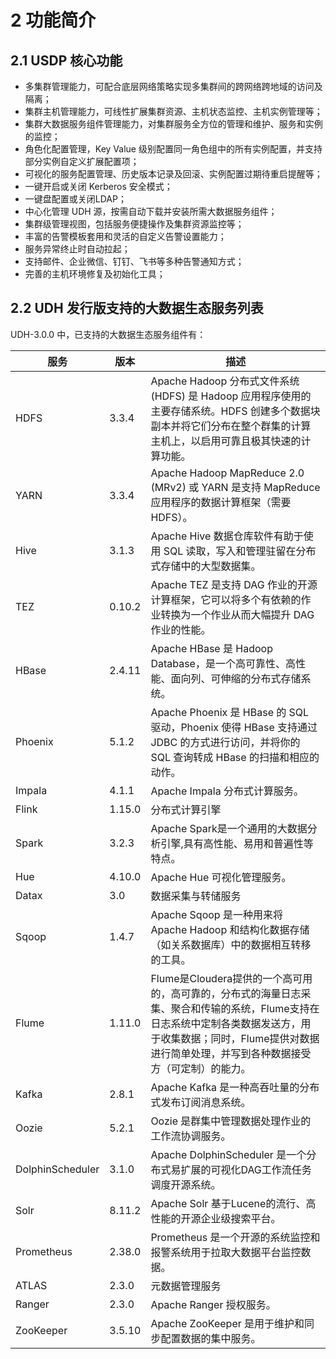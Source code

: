 # 2 功能简介

## 2.1 USDP 核心功能

- 多集群管理能力，可配合底层网络策略实现多集群间的跨网络跨地域的访问及隔离；
- 集群主机管理能力，可线性扩展集群资源、主机状态监控、主机实例管理等；
- 集群大数据服务组件管理能力，对集群服务全方位的管理和维护、服务和实例的监控；
- 角色化配置管理，Key Value 级别配置同一角色组中的所有实例配置，并支持部分实例自定义扩展配置项；
- 可视化的服务配置管理、历史版本记录及回滚、实例配置过期待重启提醒等；
- 一键开启或关闭 Kerberos 安全模式；
- 一键盘配置或关闭LDAP；
- 中心化管理 UDH 源，按需自动下载并安装所需大数据服务组件；
- 集群级管理视图，包括服务便捷操作及集群资源监控等；
- 丰富的告警模板套用和灵活的自定义告警设置能力；
- 服务异常终止时自动拉起；
- 支持邮件、企业微信、钉钉、飞书等多种告警通知方式；
- 完善的主机环境修复及初始化工具；

## 2.2 UDH 发行版支持的大数据生态服务列表

UDH-3.0.0 中，已支持的大数据生态服务组件有：

| **服务**         | **版本** | **描述**                                                     |
| ---------------- | -------- | ------------------------------------------------------------ |
| HDFS             | 3.3.4    | Apache Hadoop 分布式文件系统 (HDFS) 是 Hadoop 应用程序使用的主要存储系统。HDFS 创建多个数据块副本并将它们分布在整个群集的计算主机上，以启用可靠且极其快速的计算功能。 |
| YARN             | 3.3.4    | Apache Hadoop MapReduce 2.0 (MRv2) 或 YARN 是支持 MapReduce 应用程序的数据计算框架（需要 HDFS）。 |
| Hive             | 3.1.3    | Apache Hive 数据仓库软件有助于使用 SQL 读取，写入和管理驻留在分布式存储中的大型数据集。 |
| TEZ              | 0.10.2   | Apache TEZ 是支持 DAG 作业的开源计算框架，它可以将多个有依赖的作业转换为一个作业从而大幅提升 DAG 作业的性能。 |
| HBase            | 2.4.11   | Apache HBase 是 Hadoop Database，是一个高可靠性、高性能、面向列、可伸缩的分布式存储系统。 |
| Phoenix          | 5.1.2    | Apache Phoenix 是 HBase 的 SQL 驱动，Phoenix 使得 HBase 支持通过 JDBC 的方式进行访问，并将你的 SQL 查询转成 HBase 的扫描和相应的动作。 |
| Impala           | 4.1.1    | Apache Impala 分布式计算服务。                               |
| Flink            | 1.15.0   | 分布式计算引擎                                               |
| Spark            | 3.2.3    | Apache Spark是一个通用的大数据分析引擎,具有高性能、易用和普遍性等特点。 |
| Hue              | 4.10.0   | Apache Hue 可视化管理服务。                                  |
| Datax            | 3.0      | 数据采集与转储服务                                           |
| Sqoop            | 1.4.7    | Apache Sqoop 是一种用来将 Apache Hadoop 和结构化数据存储（如关系数据库）中的数据相互转移的工具。 |
| Flume            | 1.11.0   | Flume是Cloudera提供的一个高可用的，高可靠的，分布式的海量日志采集、聚合和传输的系统，Flume支持在日志系统中定制各类数据发送方，用于收集数据；同时，Flume提供对数据进行简单处理，并写到各种数据接受方（可定制）的能力。 |
| Kafka            | 2.8.1    | Apache Kafka 是一种高吞吐量的分布式发布订阅消息系统。        |
| Oozie            | 5.2.1    | Oozie 是群集中管理数据处理作业的工作流协调服务。             |
| DolphinScheduler | 3.1.0    | Apache DolphinScheduler 是一个分布式易扩展的可视化DAG工作流任务调度开源系统。 |
| Solr             | 8.11.2   | Apache Solr 基于Lucene的流行、高性能的开源企业级搜索平台。   |
| Prometheus       | 2.38.0   | Prometheus 是一个开源的系统监控和报警系统用于拉取大数据平台监控数据。 |
| ATLAS            | 2.3.0    | 元数据管理服务                                               |
| Ranger           | 2.3.0    | Apache Ranger 授权服务。                                     |
| ZooKeeper        | 3.5.10   | Apache ZooKeeper 是用于维护和同步配置数据的集中服务。        |
